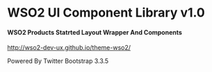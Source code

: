 # WSO2 UI Component Library v1.0

#### WSO2 Products Statrted Layout Wrapper And Components
http://wso2-dev-ux.github.io/theme-wso2/

Powered By Twitter Bootstrap 3.3.5
